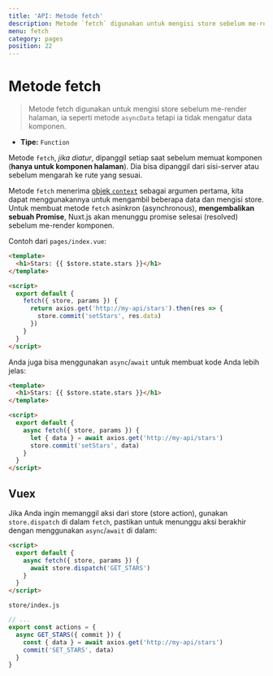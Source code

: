```yaml
---
title: 'API: Metode fetch'
description: Metode `fetch` digunakan untuk mengisi store sebelum me-render halaman, ia seperti metode `asyncData` tetapi ia tidak mengatur data komponen.
menu: fetch
category: pages
position: 22
---
```


# Metode fetch

> Metode fetch digunakan untuk mengisi store sebelum me-render halaman, ia seperti metode `asyncData` tetapi ia tidak mengatur data komponen.

- **Tipe:** `Function`

Metode `fetch`, _jika diatur_, dipanggil setiap saat sebelum memuat komponen (**hanya untuk komponen halaman**). Dia bisa dipanggil dari sisi-server atau sebelum mengarah ke rute yang sesuai.

Metode `fetch` menerima [objek `context`](/api/context) sebagai argumen pertama, kita dapat menggunakannya untuk mengambil beberapa data dan mengisi store. Untuk membuat metode `fetch` asinkron (asynchronous), **mengembalikan sebuah Promise**, Nuxt.js akan menunggu promise selesai (resolved) sebelum me-render komponen.

Contoh dari `pages/index.vue`:

```html
<template>
  <h1>Stars: {{ $store.state.stars }}</h1>
</template>

<script>
  export default {
    fetch({ store, params }) {
      return axios.get('http://my-api/stars').then(res => {
        store.commit('setStars', res.data)
      })
    }
  }
</script>
```

Anda juga bisa menggunakan `async`/`await` untuk membuat kode Anda lebih jelas:

```html
<template>
  <h1>Stars: {{ $store.state.stars }}</h1>
</template>

<script>
  export default {
    async fetch({ store, params }) {
      let { data } = await axios.get('http://my-api/stars')
      store.commit('setStars', data)
    }
  }
</script>
```

## Vuex

Jika Anda ingin memanggil aksi dari store (store action), gunakan `store.dispatch` di dalam `fetch`, pastikan untuk menunggu aksi berakhir dengan menggunakan `async`/`await` di dalam:

```html
<script>
  export default {
    async fetch({ store, params }) {
      await store.dispatch('GET_STARS')
    }
  }
</script>
```

`store/index.js`

```js
// ...
export const actions = {
  async GET_STARS({ commit }) {
    const { data } = await axios.get('http://my-api/stars')
    commit('SET_STARS', data)
  }
}
```
